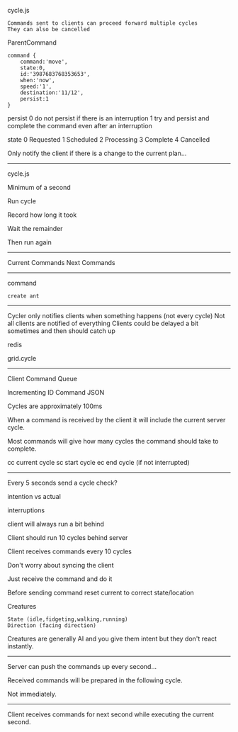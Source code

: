 

cycle.js

	Commands sent to clients can proceed forward multiple cycles
	They can also be cancelled

ParentCommand
	
	command {
		command:'move',
		state:0, 
		id:'3987683768353653',
		when:'now',
		speed:'1',
		destination:'11/12',
		persist:1
	}





persist
	0 do not persist if there is an interruption
	1 try and persist and complete the command even after an interruption

state 
	0 Requested
	1 Scheduled
	2 Processing
	3 Complete
	4 Cancelled

Only notify the client if there is a change to the current plan...

-----------------------------

cycle.js

Minimum of a second

Run cycle

Record how long it took

Wait the remainder

Then run again


----------------------

Current Commands
Next Commands

-----------------

command

	create ant


------------------

Cycler only notifies clients when something happens (not every cycle)
Not all clients are notified of everything
Clients could be delayed a bit sometimes and then should catch up

redis

grid.cycle

----


Client Command Queue

Incrementing ID
Command JSON




Cycles are approximately 100ms

When a command is received by the client it will include the current server cycle. 

Most commands will give how many cycles the command should take to complete. 

cc  current cycle
sc  start cycle
ec  end cycle (if not interrupted)

---

Every 5 seconds send a cycle check?


intention vs actual

interruptions

client will always run a bit behind 

Client should run 10 cycles behind server

Client receives commands every 10 cycles

Don't worry about syncing the client

Just receive the command and do it


Before sending command reset current to correct state/location

Creatures


	State (idle,fidgeting,walking,running)
	Direction (facing direction)


Creatures are generally AI and you give them intent but they don't react instantly. 


----

Server can push the commands up every second... 

Received commands will be prepared in the following cycle. 

Not immediately. 

---

Client receives commands for next second while executing the current second. 




















